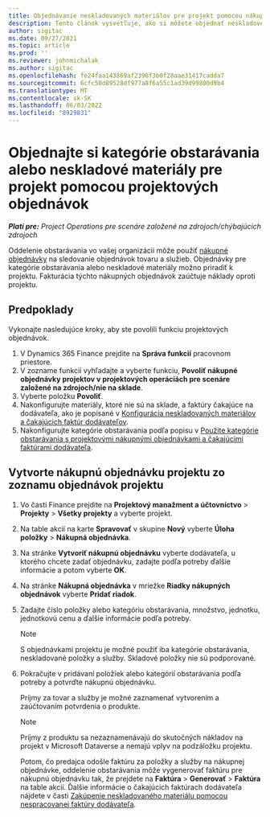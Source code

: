 ```yaml
---
title: Objednávanie neskladovaných materiálov pre projekt pomocou nákupných objednávok projektu
description: Tento článok vysvetľuje, ako si môžete objednať neskladové materiály pre projekt pomocou projektových objednávok.
author: sigitac
ms.date: 09/27/2021
ms.topic: article
ms.prod: ''
ms.reviewer: johnmichalak
ms.author: sigitac
ms.openlocfilehash: fe24faa143869af2396f3b0f28aae31417cadda7
ms.sourcegitcommit: 6cfc50d89528df977a8f6a55c1ad39d99800d9b4
ms.translationtype: MT
ms.contentlocale: sk-SK
ms.lasthandoff: 06/03/2022
ms.locfileid: "8929831"
---
```

# <a name="order-procurement-categories-or-non-stocked-materials-for-a-project-using-project-purchase-orders"></a>Objednajte si kategórie obstarávania alebo neskladové materiály pre projekt pomocou projektových objednávok

_**Platí pre:** Project Operations pre scenáre založené na zdrojoch/chýbajúcich zdrojoch_

Oddelenie obstarávania vo vašej organizácii môže použiť [nákupné objednávky](/dynamics365/supply-chain/procurement/purchase-order-overview) na sledovanie objednávok tovaru a služieb. Objednávky pre kategórie obstarávania alebo neskladové materiály možno priradiť k projektu. Fakturácia týchto nákupných objednávok zaúčtuje náklady oproti projektu.

## <a name="prerequisites"></a>Predpoklady
Vykonajte nasledujúce kroky, aby ste povolili funkciu projektových objednávok.

1. V Dynamics 365 Finance prejdite na **Správa funkcií** pracovnom priestore.
2. V zozname funkcií vyhľadajte a vyberte funkciu, **Povoliť nákupné objednávky projektov v projektových operáciách pre scenáre založené na zdrojoch/nie na sklade**.
3. Vyberte položku **Povoliť**.
4. Nakonfigurujte materiály, ktoré nie sú na sklade, a faktúry čakajúce na dodávateľa, ako je popísané v [Konfigurácia neskladovaných materiálov a čakajúcich faktúr dodávateľov](configure-materials-nonstocked.md).
5. Nakonfigurujte kategórie obstarávania podľa popisu v [Použite kategórie obstarávania s projektovými nákupnými objednávkami a čakajúcimi faktúrami dodávateľa](configure-procurement-categories.md).

## <a name="create-a-project-purchase-order-from-the-project-purchase-order-list"></a>Vytvorte nákupnú objednávku projektu zo zoznamu objednávok projektu

1. Vo časti Finance prejdite na **Projektový manažment a účtovníctvo** > **Projekty** > **Všetky projekty** a vyberte projekt.
2. Na table akcií na karte **Spravovať** v skupine **Nový** vyberte **Úloha položky** > **Nákupná objednávka**.
3. Na stránke **Vytvoriť nákupnú objednávku** vyberte dodávateľa, u ktorého chcete zadať objednávku, zadajte podľa potreby ďalšie informácie a potom vyberte **OK**.
4. Na stránke **Nákupná objednávka** v mriežke **Riadky nákupných objednávok** vyberte **Pridať riadok**.
5. Zadajte číslo položky alebo kategóriu obstarávania, množstvo, jednotku, jednotkovú cenu a ďalšie informácie podľa potreby.

    > [!NOTE]
    > S objednávkami projektu je možné použiť iba kategórie obstarávania, neskladované položky a služby. Skladové položky nie sú podporované.

6. Pokračujte v pridávaní položiek alebo kategórií obstarávania podľa potreby a potvrďte nákupnú objednávku.

    Príjmy za tovar a služby je možné zaznamenať vytvorením a zaúčtovaním potvrdenia o produkte.

    > [!NOTE]
    > Príjmy z produktu sa nezaznamenávajú do skutočných nákladov na projekt v Microsoft Dataverse a nemajú vplyv na podzáložku projektu.

    Potom, čo predajca odošle faktúru za položky a služby na nákupnej objednávke, oddelenie obstarávania môže vygenerovať faktúru pre nákupnú objednávku tak, že prejdete na **Faktúra** > **Generovať** > **Faktúra** na table akcií. Ďalšie informácie o čakajúcich faktúrach dodávateľa nájdete v časti [Zakúpenie neskladovaného materiálu pomocou nespracovanej faktúry dodávateľa](pending-vendor-invoices.md).
